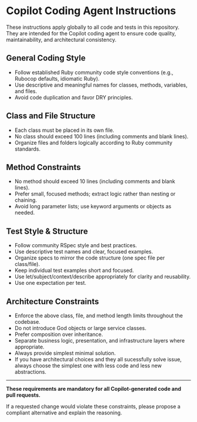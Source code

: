 # Copilot Coding Agent Instructions

These instructions apply globally to all code and tests in this repository.  
They are intended for the Copilot coding agent to ensure code quality, maintainability, and architectural consistency.

## General Coding Style

- Follow established Ruby community code style conventions (e.g., Rubocop defaults, idiomatic Ruby).
- Use descriptive and meaningful names for classes, methods, variables, and files.
- Avoid code duplication and favor DRY principles.

## Class and File Structure

- Each class must be placed in its own file.
- No class should exceed 100 lines (including comments and blank lines).
- Organize files and folders logically according to Ruby community standards.

## Method Constraints

- No method should exceed 10 lines (including comments and blank lines).
- Prefer small, focused methods; extract logic rather than nesting or chaining.
- Avoid long parameter lists; use keyword arguments or objects as needed.

## Test Style & Structure

- Follow community RSpec style and best practices.
- Use descriptive test names and clear, focused examples.
- Organize specs to mirror the code structure (one spec file per class/file).
- Keep individual test examples short and focused.
- Use let/subject/context/describe appropriately for clarity and reusability.
- Use one expectation per test. 

## Architecture Constraints

- Enforce the above class, file, and method length limits throughout the codebase.
- Do not introduce God objects or large service classes.
- Prefer composition over inheritance.
- Separate business logic, presentation, and infrastructure layers where appropriate.
- Always provide simplest minimal solution.
- If you have architectural choices and they all sucessfully solve issue, always choose the simplest one with less code and less new abstractions. 

---

**These requirements are mandatory for all Copilot-generated code and pull requests.**

If a requested change would violate these constraints, please propose a compliant alternative and explain the reasoning.
